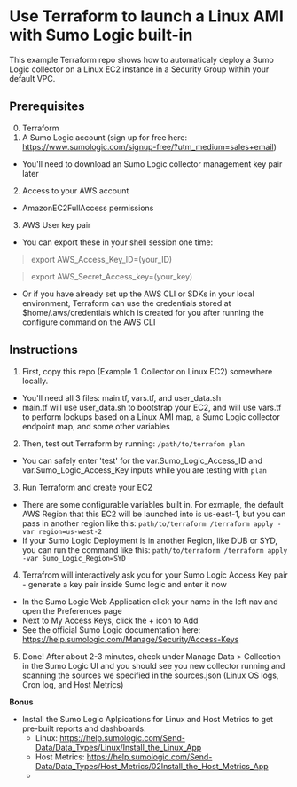 # Use Terraform to launch a Linux AMI with Sumo Logic built-in

This example Terraform repo shows how to automaticaly deploy a Sumo Logic collector on a Linux EC2 instance in a Security Group within your default VPC.


## Prerequisites ##

0. Terraform
1. A Sumo Logic account (sign up for free here: https://www.sumologic.com/signup-free/?utm_medium=sales+email)
- You'll need to download an Sumo Logic collector management key pair later
2. Access to your AWS account
- AmazonEC2FullAccess permissions
3. AWS User key pair
- You can export these in your shell session one time:
> export AWS_Access_Key_ID=(your_ID)

> export AWS_Secret_Access_key=(your_key)
- Or if you have already set up the AWS CLI or SDKs in your local environment, Terraform can use the credentials stored at $home/.aws/credentials which is created for you after running the configure command on the AWS CLI


## Instructions

1. First, copy this repo (Example 1. Collector on Linux EC2) somewhere locally. 
- You'll need all 3 files: main.tf, vars.tf, and user_data.sh
- main.tf will use user_data.sh to bootstrap your EC2, and will use vars.tf to perform lookups based on a Linux AMI map, a Sumo Logic collector endpoint map, and some other variables

2. Then, test out Terraform by running: 
```/path/to/terrafom plan```
- You can safely enter 'test' for the var.Sumo_Logic_Access_ID and var.Sumo_Logic_Access_Key inputs while you are testing with ```plan```

3. Run Terraform and create your EC2
- There are some configurable variables built in. For exmaple, the default AWS Region that this EC2 will be launched into is us-east-1, but you can pass in another region like this:
```path/to/terraform /terraform apply -var region=us-west-2```
- If your Sumo Logic Deployment is in another Region, like DUB or SYD, you can run the command like this:
```path/to/terraform /terraform apply -var Sumo_Logic_Region=SYD```

4. Terrafrom will interactively ask you for your Sumo Logic Access Key pair - generate a key pair inside Sumo logic and enter it now
- In the Sumo Logic Web Application click your name in the left nav and open the Preferences page
- Next to My Access Keys, click the + icon to Add
- See the official Sumo Logic documentation here: https://help.sumologic.com/Manage/Security/Access-Keys

5. Done! After about 2-3 minutes, check under Manage Data > Collection in the Sumo Logic UI and you should see you new collector running and scanning the sources we specified in the sources.json (Linux OS logs, Cron log, and Host Metrics)

**Bonus**
- Install the Sumo Logic Aplpications for Linux and Host Metrics to get pre-built reports and dashboards:
  - Linux: https://help.sumologic.com/Send-Data/Data_Types/Linux/Install_the_Linux_App
  - Host Metrics: https://help.sumologic.com/Send-Data/Data_Types/Host_Metrics/02Install_the_Host_Metrics_App
  -
